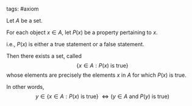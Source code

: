 tags: #axiom 

Let $A$ be a set.

For each object $x \in A$, let $P(x)$ be a property pertaining to $x$.

i.e., $P(x)$ is either a true statement or a false statement.

Then there exists a set, called 
$$\{x \in A : P(x)\ \text{is true}\}$$
whose elements are precisely the elements $x$ in $A$ for which $P(x)$ is true.

In other words,
$$y \in \{x \in A : P(x)\ \text{is true}\}\ \iff (y \in A\ \text{and}\ P(y)\ \text{is true})$$